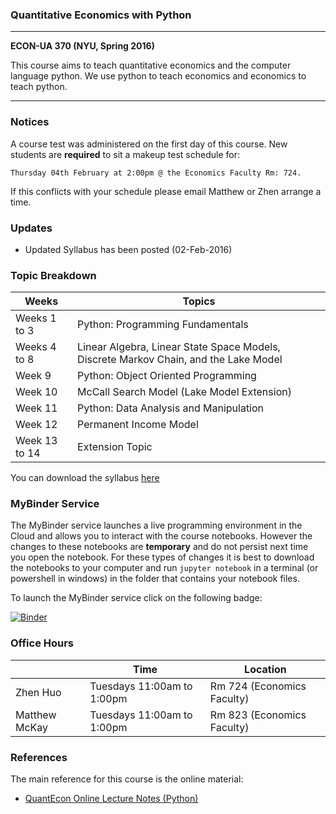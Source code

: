 ### Quantitative Economics with Python 

---

**ECON-UA 370 (NYU, Spring 2016)**

This course aims to teach quantitative economics and the computer language python. We
use python to teach economics and economics to teach python.  

---

### Notices

A course test was administered on the first day of this course. 
New students are **required** to sit a makeup test schedule for:

    Thursday 04th February at 2:00pm @ the Economics Faculty Rm: 724. 

If this conflicts with your schedule please email Matthew or Zhen arrange a time. 

### Updates

* Updated Syllabus has been posted (02-Feb-2016)

### Topic Breakdown

| Weeks        | Topics                           |
| -------------|----------------------------------|
| Weeks 1 to 3 | Python: Programming Fundamentals |
| Weeks 4 to 8 | Linear Algebra, Linear State Space Models, Discrete Markov Chain, and the Lake Model |
| Week 9       | Python: Object Oriented Programming | 
| Week 10      | McCall Search Model (Lake Model Extension) |
| Week 11      | Python: Data Analysis and Manipulation |
| Week 12      | Permanent Income Model |
| Week 13 to 14| Extension Topic |

You can download the syllabus [here](https://github.com/mmcky/nyu-econ-370/blob/master/syllabus.pdf)

### MyBinder Service

The MyBinder service launches a live programming environment in the Cloud and allows you to interact with the course notebooks. However the changes to these notebooks are **temporary** and do not persist next time you open the notebook. For these types of changes it is best to download the notebooks to your computer and run ``jupyter notebook`` in a terminal (or powershell in windows) in the folder that contains your notebook files. 

To launch the MyBinder service click on the following badge:

[![Binder](http://mybinder.org/badge.svg)](http://mybinder.org/repo/mmcky/nyu-econ-370)

### Office Hours

|          | Time                       | Location  |
|----------|----------------------------|-----------|
| Zhen Huo | Tuesdays 11:00am to 1:00pm | Rm 724 (Economics Faculty) |
| Matthew McKay | Tuesdays 11:00am to 1:00pm | Rm 823 (Economics Faculty) |


### References

The main reference for this course is the online material:

* [QuantEcon Online Lecture Notes (Python)](http://quant-econ.net/py/)
